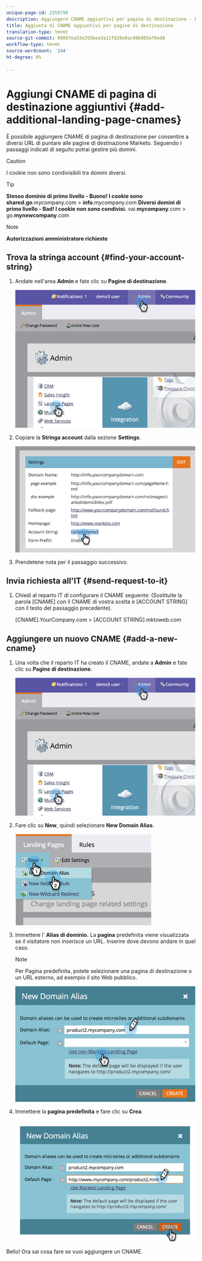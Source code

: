 ```yaml
---
unique-page-id: 2359798
description: Aggiungere CNAME aggiuntivi per pagina di destinazione - Documenti Marketo - Documentazione prodotto
title: Aggiunta di CNAME aggiuntivi per pagine di destinazione
translation-type: tm+mt
source-git-commit: 00887ea53e395bea3a11fd28e0ac98b085ef6ed8
workflow-type: tm+mt
source-wordcount: '244'
ht-degree: 0%

---
```



# Aggiungi CNAME di pagina di destinazione aggiuntivi {#add-additional-landing-page-cnames}

È possibile aggiungere CNAME di pagina di destinazione per consentire a diversi URL di puntare alle pagine di destinazione Marketo. Seguendo i passaggi indicati di seguito potrai gestire più domini.

>[!CAUTION]
>
>I cookie non sono condivisibili tra domini diversi.

>[!TIP]
>
>**Stesso dominio di primo livello - Buono! I cookie sono shared.go**.mycompany.com > **info**.mycompany.com **Diversi domini di primo livello - Bad! I cookie non sono condivisi.**
>vai.**mycompany**.com > go.**mynewcompany**.com

>[!NOTE]
>
>**Autorizzazioni amministratore richieste**

## Trova la stringa account {#find-your-account-string}

1. Andate nell&#39;area **Admin** e fate clic su **Pagine di destinazione**.

   ![](assets/image2014-9-16-15-3a19-3a54.png)

1. Copiare la **Stringa account** dalla sezione **Settings**.

   ![](assets/image2014-9-16-15-3a20-3a2.png)

1. Prendetene nota per il passaggio successivo.

## Invia richiesta all&#39;IT {#send-request-to-it}

1. Chiedi al reparto IT di configurare il CNAME seguente: (Sostituite la parola [CNAME] con il CNAME di vostra scelta e [ACCOUNT STRING] con il testo del passaggio precedente).

   [CNAME].YourCompany.com >  [ACCOUNT STRING].mktoweb.com

## Aggiungere un nuovo CNAME {#add-a-new-cname}

1. Una volta che il reparto IT ha creato il CNAME, andate a **Admin** e fate clic su **Pagine di destinazione**.

   ![](assets/image2014-9-16-15-3a20-3a20.png)

1. Fare clic su **New**, quindi selezionare **New Domain Alias**.

   ![](assets/image2014-9-16-15-3a20-3a28.png)

1. Immettere l&#39; **Alias di dominio.** La  **pagina** predefinita viene visualizzata se il visitatore non inserisce un URL. Inserire dove devono andare in quel caso.

   >[!NOTE]
   >
   >Per Pagina predefinita, potete selezionare una pagina di destinazione o un URL esterno, ad esempio il sito Web pubblico.

   ![](assets/image2014-9-16-15-3a20-3a36.png)

1. Immettere la **pagina predefinita** e fare clic su **Crea**.

   ![](assets/image2014-9-16-15-3a20-3a43.png)

Bello! Ora sai cosa fare se vuoi aggiungere un CNAME.
